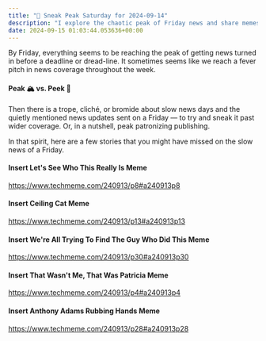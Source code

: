 ```yaml
---
title: "🔮 Sneak Peak Saturday for 2024-09-14"
description: "I explore the chaotic peak of Friday news and share memes that highlight slow news days."
date: 2024-09-15 01:03:44.053636+00:00
---
```


<!-- buttondown-editor-mode: fancy --><p>By Friday, everything seems to be reaching the peak of getting news turned in before a deadline or dread-line. It sometimes seems like we reach a fever pitch in news coverage throughout the week.</p><h4>Peak 🏔️ vs. Peek 👀</h4><p>Then there is a trope, cliché, or bromide about slow news days and the quietly mentioned news updates sent on a Friday — to try and sneak it past wider coverage. Or, in a nutshell, peak patronizing publishing.</p><p>In that spirit, here are a few stories that you might have missed on the slow news of a Friday.</p><h4>Insert Let's See Who This Really Is Meme</h4><p><a target="_blank" rel="noopener noreferrer nofollow" href="https://www.techmeme.com/240913/p8#a240913p8">https://www.techmeme.com/240913/p8#a240913p8</a></p><h4>Insert Ceiling Cat Meme</h4><p><a target="_blank" rel="noopener noreferrer nofollow" href="https://www.techmeme.com/240913/p13#a240913p13">https://www.techmeme.com/240913/p13#a240913p13</a></p><h4>Insert We're All Trying To Find The Guy Who Did This Meme</h4><p><a target="_blank" rel="noopener noreferrer nofollow" href="https://www.techmeme.com/240913/p30#a240913p30">https://www.techmeme.com/240913/p30#a240913p30</a></p><h4>Insert That Wasn't Me, That Was Patricia Meme</h4><p><a target="_blank" rel="noopener noreferrer nofollow" href="https://www.techmeme.com/240913/p4#a240913p4">https://www.techmeme.com/240913/p4#a240913p4</a></p><h4>Insert Anthony Adams Rubbing Hands Meme</h4><p><a target="_blank" rel="noopener noreferrer nofollow" href="https://www.techmeme.com/240913/p28#a240913p28">https://www.techmeme.com/240913/p28#a240913p28</a></p>
